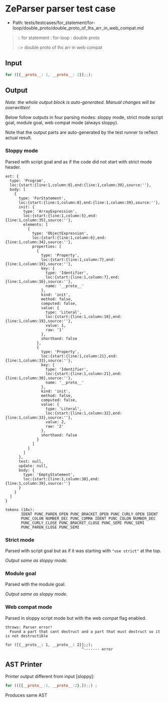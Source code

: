 # ZeParser parser test case

- Path: tests/testcases/for_statement/for-loop/double_proto/double_proto_of_lhs_arr_in_web_compat.md

> :: for statement : for-loop : double proto
>
> ::> double proto of lhs arr in web compat

## Input

`````js
for ([{__proto__: 1, __proto__: 2}];;);
`````

## Output

_Note: the whole output block is auto-generated. Manual changes will be overwritten!_

Below follow outputs in four parsing modes: sloppy mode, strict mode script goal, module goal, web compat mode (always sloppy).

Note that the output parts are auto-generated by the test runner to reflect actual result.

### Sloppy mode

Parsed with script goal and as if the code did not start with strict mode header.

`````
ast: {
  type: 'Program',
  loc:{start:{line:1,column:0},end:{line:1,column:39},source:''},
  body: [
    {
      type: 'ForStatement',
      loc:{start:{line:1,column:0},end:{line:1,column:39},source:''},
      init: {
        type: 'ArrayExpression',
        loc:{start:{line:1,column:5},end:{line:1,column:35},source:''},
        elements: [
          {
            type: 'ObjectExpression',
            loc:{start:{line:1,column:6},end:{line:1,column:34},source:''},
            properties: [
              {
                type: 'Property',
                loc:{start:{line:1,column:7},end:{line:1,column:19},source:''},
                key: {
                  type: 'Identifier',
                  loc:{start:{line:1,column:7},end:{line:1,column:16},source:''},
                  name: '__proto__'
                },
                kind: 'init',
                method: false,
                computed: false,
                value: {
                  type: 'Literal',
                  loc:{start:{line:1,column:18},end:{line:1,column:19},source:''},
                  value: 1,
                  raw: '1'
                },
                shorthand: false
              },
              {
                type: 'Property',
                loc:{start:{line:1,column:21},end:{line:1,column:33},source:''},
                key: {
                  type: 'Identifier',
                  loc:{start:{line:1,column:21},end:{line:1,column:30},source:''},
                  name: '__proto__'
                },
                kind: 'init',
                method: false,
                computed: false,
                value: {
                  type: 'Literal',
                  loc:{start:{line:1,column:32},end:{line:1,column:33},source:''},
                  value: 2,
                  raw: '2'
                },
                shorthand: false
              }
            ]
          }
        ]
      },
      test: null,
      update: null,
      body: {
        type: 'EmptyStatement',
        loc:{start:{line:1,column:38},end:{line:1,column:39},source:''}
      }
    }
  ]
}

tokens (18x):
       IDENT PUNC_PAREN_OPEN PUNC_BRACKET_OPEN PUNC_CURLY_OPEN IDENT
       PUNC_COLON NUMBER_DEC PUNC_COMMA IDENT PUNC_COLON NUMBER_DEC
       PUNC_CURLY_CLOSE PUNC_BRACKET_CLOSE PUNC_SEMI PUNC_SEMI
       PUNC_PAREN_CLOSE PUNC_SEMI
`````

### Strict mode

Parsed with script goal but as if it was starting with `"use strict"` at the top.

_Output same as sloppy mode._

### Module goal

Parsed with the module goal.

_Output same as sloppy mode._

### Web compat mode

Parsed in sloppy script mode but with the web compat flag enabled.

`````
throws: Parser error!
  Found a part that cant destruct and a part that must destruct so it is not destructible

for ([{__proto__: 1, __proto__: 2}];;);
                                  ^------- error
`````


## AST Printer

Printer output different from input [sloppy]:

````js
for (([{__proto__:1, __proto__:2},]);;) ;
````

Produces same AST
